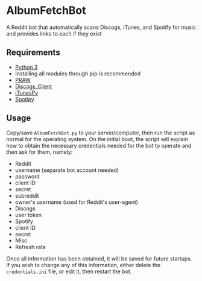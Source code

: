 # AlbumFetchBot
A Reddit bot that automatically scans Discogs, iTunes, and Spotify for music and provides links to each if they exist

## Requirements

* [Python 3](https://www.python.org/downloads/)
 * Installing all modules through pip is recommended
 * [PRAW](http://praw.readthedocs.io)
 * [Discogs_Client](https://github.com/discogs/discogs_client)
 * [iTunesPy](https://github.com/spaceisstrange/itunespy)
 * [Spotipy](https://github.com/plamere/spotipy)

## Usage

Copy/save `AlbumFetchBot.py` to your server/computer, then run the script as normal for the operating system. On the initial boot, the script will explain how to obtain the necessary credentials needed for the bot to operate and then ask for them, namely:

* Reddit
 * username (separate bot account needed)
 * password
 * client ID
 * secret
 * subreddit
 * owner's username (used for Reddit's user-agent)
* Discogs
 * user token
* Spotify
 * client ID
 * secret
* Misc
 * Refresh rate

Once all information has been obtained, it will be saved for future startups. If you wish to change any of this information, either delete the `credentials.ini` file, or edit it, then restart the bot.
